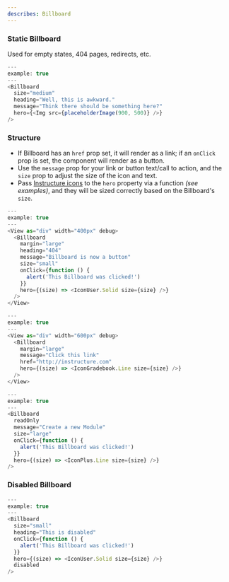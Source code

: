 ```yaml
---
describes: Billboard
---
```

### Static Billboard
Used for empty states, 404 pages, redirects, etc.

```js
---
example: true
---
<Billboard
  size="medium"
  heading="Well, this is awkward."
  message="Think there should be something here?"
  hero={<Img src={placeholderImage(900, 500)} />}
/>
```

### Structure

- If Billboard has an `href` prop set, it will render as a link;
if an `onClick` prop is set, the component will render as a button.
- Use the `message` prop for your link or button text/call to action, and
the `size` prop to adjust the size of the icon and text.
- Pass [Instructure icons](#icons-react) to the `hero` property via a function
_(see examples)_, and they will be sized correctly based on the Billboard's
`size`.

```js
---
example: true
---
<View as="div" width="400px" debug>
  <Billboard
    margin="large"
    heading="404"
    message="Billboard is now a button"
    size="small"
    onClick={function () {
      alert('This Billboard was clicked!')
    }}
    hero={(size) => <IconUser.Solid size={size} />}
  />
</View>
```
```js
---
example: true
---
<View as="div" width="600px" debug>
  <Billboard
    margin="large"
    message="Click this link"
    href="http://instructure.com"
    hero={(size) => <IconGradebook.Line size={size} />}
  />
</View>
```
```js
---
example: true
---
<Billboard
  readOnly
  message="Create a new Module"
  size="large"
  onClick={function () {
    alert('This Billboard was clicked!')
  }}
  hero={(size) => <IconPlus.Line size={size} />}
/>
```


### Disabled Billboard
```js
---
example: true
---
<Billboard
  size="small"
  heading="This is disabled"
  onClick={function () {
    alert('This Billboard was clicked!')
  }}
  hero={(size) => <IconUser.Solid size={size} />}
  disabled
/>
```
